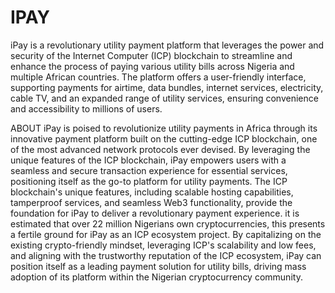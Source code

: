 # IPAY
 iPay is a revolutionary utility payment platform that leverages the power and security of the Internet Computer (ICP) blockchain to streamline and enhance the process of paying various utility bills across Nigeria and multiple African countries. The platform offers a user-friendly interface, supporting payments for airtime, data bundles, internet services, electricity, cable TV, and an expanded range of utility services, ensuring convenience and accessibility to millions of users. 

 
ABOUT
iPay is poised to revolutionize utility payments in Africa through its innovative payment platform built on the cutting-edge ICP blockchain, one of the most advanced network protocols ever devised. By leveraging the unique features of the ICP blockchain, iPay empowers users with a seamless and secure transaction experience for essential services, positioning itself as the go-to platform for utility payments. The ICP blockchain's unique features, including scalable hosting capabilities, tamperproof services, and seamless Web3 functionality, provide the foundation for iPay to deliver a revolutionary payment experience. it is estimated that over 22 million Nigerians own cryptocurrencies, this presents a fertile ground for iPay as an ICP ecosystem project. By capitalizing on the existing crypto-friendly mindset, leveraging ICP's scalability and low fees, and aligning with the trustworthy reputation of the ICP ecosystem, iPay can position itself as a leading payment solution for utility bills, driving mass adoption of its platform within the Nigerian cryptocurrency community.
